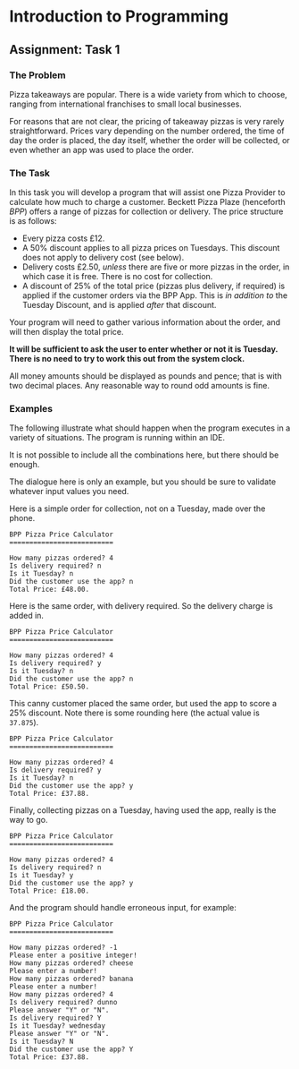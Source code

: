 # Introduction to Programming

## Assignment: Task 1

### The Problem

Pizza takeaways are popular. There is a wide variety from which to choose, ranging from international franchises to small local businesses.

For reasons that are not clear, the pricing of takeaway pizzas is very rarely straightforward. Prices vary depending on the number ordered, the time of day the order is placed, the day itself, whether the order will be collected, or even whether  an app was used to place the order.

### The Task

In this task you will develop a program that will assist one Pizza Provider to calculate how much to charge a customer.
Beckett Pizza Plaze (henceforth *BPP*) offers a range of pizzas for collection or delivery. The price structure is as follows:

* Every pizza costs £12.
* A 50% discount applies to all pizza prices on Tuesdays. This discount does not apply to delivery cost (see below).
* Delivery costs £2.50, *unless* there are five or more pizzas in the order, in which case it is free. There is no cost for collection.
* A discount of 25% of the total price (pizzas plus delivery, if required) is applied if the customer orders via the BPP App. This is *in addition to* the Tuesday Discount, and is applied *after* that discount.

Your program will need to gather various information about the order, and will then display the total price.

**It will be sufficient to ask the user to enter whether or not it is Tuesday. There is no need to try to work this out from the system clock.**

All money amounts should be displayed as pounds and pence; that is with two decimal places. Any reasonable way to round odd amounts is fine.

### Examples

The following illustrate what should happen when the program executes in a variety of situations. The program is running within an IDE. 

It is not possible to include all the combinations here, but there should be enough.

The dialogue here is only an example, but you should be sure to validate whatever input values you need.

Here is a simple order for collection, not on a Tuesday, made over the phone.

```text
BPP Pizza Price Calculator
==========================

How many pizzas ordered? 4
Is delivery required? n
Is it Tuesday? n
Did the customer use the app? n
Total Price: £48.00.
```

Here is the same order, with delivery required. So the delivery charge is added in.
```text
BPP Pizza Price Calculator
==========================

How many pizzas ordered? 4
Is delivery required? y
Is it Tuesday? n
Did the customer use the app? n
Total Price: £50.50.
```

This canny customer placed the same order, but used the app to score a 25% discount. Note there is some rounding here (the actual value is ``37.875``).

```text
BPP Pizza Price Calculator
==========================

How many pizzas ordered? 4
Is delivery required? y
Is it Tuesday? n
Did the customer use the app? y
Total Price: £37.88.
```

Finally, collecting pizzas on a Tuesday, having used the app, really is the way to go.

```text
BPP Pizza Price Calculator
==========================

How many pizzas ordered? 4
Is delivery required? n
Is it Tuesday? y
Did the customer use the app? y
Total Price: £18.00.
```

And the program should handle erroneous input, for example:

```text
BPP Pizza Price Calculator
==========================

How many pizzas ordered? -1
Please enter a positive integer!
How many pizzas ordered? cheese
Please enter a number!
How many pizzas ordered? banana
Please enter a number!
How many pizzas ordered? 4
Is delivery required? dunno
Please answer "Y" or "N".
Is delivery required? Y
Is it Tuesday? wednesday
Please answer "Y" or "N".
Is it Tuesday? N
Did the customer use the app? Y
Total Price: £37.88.
```

